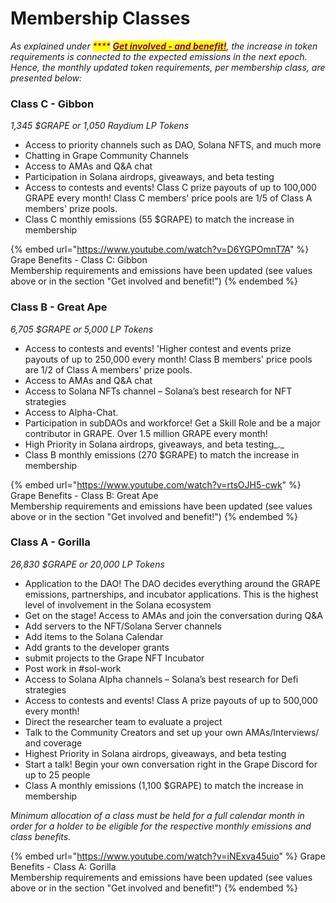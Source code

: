 # Membership Classes

_As explained under  <mark style="color:purple;">****</mark>_ [_<mark style="color:purple;">**Get involved - and benefit!**</mark>_](./)_, the increase in token requirements is connected to the expected emissions in the next epoch. Hence, the monthly updated token requirements, per membership class, are presented below:_&#x20;

### **Class C - Gibbon**

_1,345 $GRAPE or 1,050 Raydium LP Tokens_

* Access to priority channels such as DAO, Solana NFTS, and much more&#x20;
* Chatting in Grape Community Channels&#x20;
* Access to AMAs and Q\&A chat&#x20;
* Participation in Solana airdrops, giveaways, and beta testing&#x20;
* Access to contests and events! Class C prize payouts of up to 100,000 GRAPE every month! Class C members' price pools are 1/5 of Class A members' prize pools.
* Class C monthly emissions (55 $GRAPE) to match the increase in membership

{% embed url="https://www.youtube.com/watch?v=D6YGPOmnT7A" %}
Grape Benefits - Class C: Gibbon\
Membership requirements and emissions have been updated (see values above or in the section "Get involved and benefit!")
{% endembed %}

### **Class B - Great Ape**

_6,705 $GRAPE or 5,000 LP Tokens_

* Access to contests and events! 'Higher contest and events prize payouts of up to 250,000 every month! Class B members' price pools are 1/2 of Class A members' prize pools.
* Access to AMAs and Q\&A chat&#x20;
* Access to Solana NFTs channel – Solana’s best research for NFT strategies&#x20;
* Access to Alpha-Chat.&#x20;
* Participation in subDAOs and workforce! Get a Skill Role and be a major contributor in GRAPE. Over 1.5 million GRAPE every month!&#x20;
* High Priority in Solana airdrops, giveaways, and beta testing_._
* Class B monthly emissions (270 $GRAPE) to match the increase in membership

{% embed url="https://www.youtube.com/watch?v=rtsOJH5-cwk" %}
Grape Benefits - Class B: Great Ape\
Membership requirements and emissions have been updated (see values above or in the section "Get involved and benefit!")
{% endembed %}

### **Class A - Gorilla**

_26,830 $GRAPE or 20,000 LP Tokens_

* Application to the DAO! The DAO decides everything around the GRAPE emissions, partnerships, and incubator applications. This is the highest level of involvement in the Solana ecosystem&#x20;
* Get on the stage! Access to AMAs and join the conversation during Q\&A&#x20;
* Add servers to the NFT/Solana Server channels&#x20;
* Add items to the Solana Calendar&#x20;
* Add grants to the developer grants&#x20;
* submit projects to the Grape NFT Incubator&#x20;
* Post work in #sol-work&#x20;
* Access to Solana Alpha channels – Solana’s best research for Defi strategies&#x20;
* Access to contests and events! Class A prize payouts of up to 500,000 every month!&#x20;
* Direct the researcher team to evaluate a project&#x20;
* Talk to the Community Creators and set up your own AMAs/Interviews/ and coverage&#x20;
* Highest Priority in Solana airdrops, giveaways, and beta testing&#x20;
* Start a talk! Begin your own conversation right in the Grape Discord for up to 25 people&#x20;
* Class A monthly emissions (1,100 $GRAPE) to match the increase in membership

_Minimum allocation of a class must be held for a full calendar month in order for a holder to be eligible for the respective monthly emissions and class benefits._

{% embed url="https://www.youtube.com/watch?v=iNExva45uio" %}
Grape Benefits - Class A: Gorilla\
Membership requirements and emissions have been updated (see values above or in the section "Get involved and benefit!")
{% endembed %}

